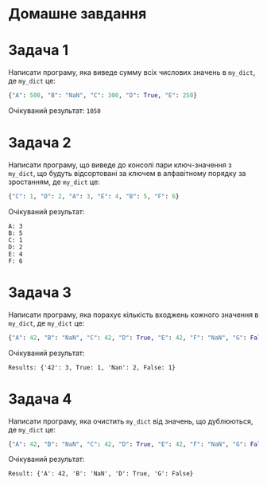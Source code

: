 # Домашне завдання

# Задача 1

Написати програму, яка виведе сумму всіх числових значень в `my_dict`, де
`my_dict` це:

```python
{"A": 500, "B": "NaN", "C": 300, "D": True, "E": 250}
```

Очікуваний результат: `1050`

# Задача 2

Написати програму, що виведе до консолі пари ключ-значення з `my_dict`, що
будуть відсортовані за ключем в алфавітному порядку за зростанням, де `my_dict`
це:

```python
{"C": 1, "D": 2, "A": 3, "E": 4, "B": 5, "F": 6}
```

Очікуваний результат:

```
A: 3
B: 5
C: 1
D: 2
E: 4
F: 6
```

# Задача 3

Написати програму, яка порахує кількість входжень кожного значення в `my_dict`,
де `my_dict` це:

```python
{"A": 42, "B": "NaN", "C": 42, "D": True, "E": 42, "F": "NaN", "G": False}
```

Очікуваний результат:

```
Results: {'42': 3, True: 1, 'Nan': 2, False: 1}
```

# Задача 4

Написати програму, яка очистить `my_dict` від значень, що дублюються, де 
`my_dict` це:

```python
{"A": 42, "B": "NaN", "C": 42, "D": True, "E": 42, "F": "NaN", "G": False}
```

Очікуваний результат:

```
Result: {'A': 42, 'B': 'NaN', 'D': True, 'G': False}
```
